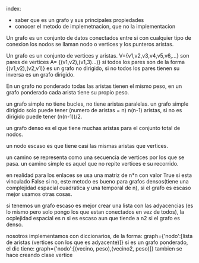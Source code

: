 index:
- saber que es un grafo y sus principales propiedades
- conocer el metodo de implemetnacion, que no la implementacion 

Un grafo es un conjunto de datos conectados entre si con cualquier tipo de conexion
los nodos se llaman nodo o vertices y los punteros aristas.

Un grafo es un conjunto de vertices y aristas.
V={v1,v2,v3,v4,v5,v6,...}
son pares de vertices
A= {(v1,v2),(v1,3)...)}
si todos los pares son de la forma {(v1,v2),(v2,v1)} es un grafo no dirigido, si no todos los pares tienen su inversa es un grafo dirigido.

En un grafo no ponderado todas las aristas tienen el mismo peso, en un grafo ponderado cada arista tiene su propio peso.

un grafo simple no tiene bucles, no tiene aristas paralelas.
un grafo simple dirigido solo puede tener (numero de aristas = n) n(n-1) aristas, si no es dirigido puede tener (n(n-1))/2.

un grafo denso es el que tiene muchas aristas para el conjunto total de nodos.

un nodo escaso es que tiene casi las mismas aristas que vertices.

un camino se representa como una secuencia de vertices por los que se pasa.
un camino simple es aquel que no repite vertices e su recorrido.

en realidad para los enlaces se usa una matriz de n*n con valor True si esta vinculado False si no, este metodo es bueno para grafos densos(tiene una complejidad espacial cuadratica y una temporal de n), si el grafo es escaso mejor usamos otras cosas.

si tenemos un grafo escaso es mejor crear una lista con las adyacencias (es lo mismo pero solo pongo los que estan conectados en vez de todos), la ocplejidad espacial es n si es escaso aun que tiende a n2 si el grafo es denso.

nosotros implementamos con diccionarios, de la forma:
graph={'nodo':[lista de aristas (vertices con los que es adyacente)]}
si es un grafo ponderado, el dic tiene:
graph={'nodo':[(vecino, peso),(vecino2, peso)]} tambien se hace creando clase vertice
